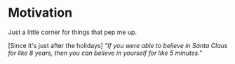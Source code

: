 # Motivation

Just a little corner for things that pep me up. 

[Since it's just after the holidays] _"If you were able to believe in Santa Claus for like 8 years, then you can believe in yourself for like 5 minutes."_
